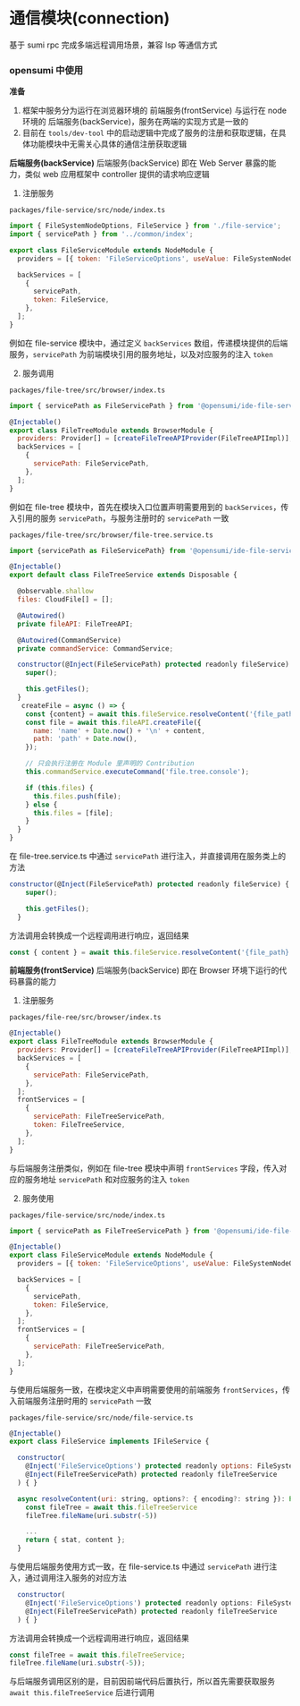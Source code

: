 # 通信模块(connection)

基于 sumi rpc 完成多端远程调用场景，兼容 lsp 等通信方式

### opensumi 中使用

**准备**

1. 框架中服务分为运行在浏览器环境的 前端服务(frontService) 与运行在 node 环境的 后端服务(backService)，服务在两端的实现方式是一致的
2. 目前在 `tools/dev-tool` 中的启动逻辑中完成了服务的注册和获取逻辑，在具体功能模块中无需关心具体的通信注册获取逻辑

**后端服务(backService)** 后端服务(backService) 即在 Web Server 暴露的能力，类似 web 应用框架中 controller 提供的请求响应逻辑

1. 注册服务

`packages/file-service/src/node/index.ts`

```javascript
import { FileSystemNodeOptions, FileService } from './file-service';
import { servicePath } from '../common/index';

export class FileServiceModule extends NodeModule {
  providers = [{ token: 'FileServiceOptions', useValue: FileSystemNodeOptions.DEFAULT }];

  backServices = [
    {
      servicePath,
      token: FileService,
    },
  ];
}
```

例如在 file-service 模块中，通过定义 `backServices` 数组，传递模块提供的后端服务，`servicePath` 为前端模块引用的服务地址，以及对应服务的注入 `token`

2. 服务调用

`packages/file-tree/src/browser/index.ts`

```javascript
import { servicePath as FileServicePath } from '@opensumi/ide-file-service';

@Injectable()
export class FileTreeModule extends BrowserModule {
  providers: Provider[] = [createFileTreeAPIProvider(FileTreeAPIImpl)];
  backServices = [
    {
      servicePath: FileServicePath,
    },
  ];
}
```

例如在 file-tree 模块中，首先在模块入口位置声明需要用到的 `backServices`，传入引用的服务 `servicePath`，与服务注册时的 `servicePath` 一致

`packages/file-tree/src/browser/file-tree.service.ts`

```javascript
import {servicePath as FileServicePath} from '@opensumi/ide-file-service';

@Injectable()
export default class FileTreeService extends Disposable {

  @observable.shallow
  files: CloudFile[] = [];

  @Autowired()
  private fileAPI: FileTreeAPI;

  @Autowired(CommandService)
  private commandService: CommandService;

  constructor(@Inject(FileServicePath) protected readonly fileService) {
    super();

    this.getFiles();
  }
   createFile = async () => {
    const {content} = await this.fileService.resolveContent('{file_path}');
    const file = await this.fileAPI.createFile({
      name: 'name' + Date.now() + '\n' + content,
      path: 'path' + Date.now(),
    });

    // 只会执行注册在 Module 里声明的 Contribution
    this.commandService.executeCommand('file.tree.console');

    if (this.files) {
      this.files.push(file);
    } else {
      this.files = [file];
    }
  }
}
```

在 file-tree.service.ts 中通过 `servicePath` 进行注入，并直接调用在服务类上的方法

```javascript
constructor(@Inject(FileServicePath) protected readonly fileService) {
    super();

    this.getFiles();
  }
```

方法调用会转换成一个远程调用进行响应，返回结果

```javascript
const { content } = await this.fileService.resolveContent('{file_path}');
```

**前端服务(frontService)** 后端服务(backService) 即在 Browser 环境下运行的代码暴露的能力

1. 注册服务

`packages/file-ree/src/browser/index.ts`

```javascript
@Injectable()
export class FileTreeModule extends BrowserModule {
  providers: Provider[] = [createFileTreeAPIProvider(FileTreeAPIImpl)];
  backServices = [
    {
      servicePath: FileServicePath,
    },
  ];
  frontServices = [
    {
      servicePath: FileTreeServicePath,
      token: FileTreeService,
    },
  ];
}
```

与后端服务注册类似，例如在 file-tree 模块中声明 `frontServices` 字段，传入对应的服务地址 `servicePath` 和对应服务的注入 `token`

2. 服务使用

`packages/file-service/src/node/index.ts`

```javascript
import { servicePath as FileTreeServicePath } from '@opensumi/ide-file-tree';

@Injectable()
export class FileServiceModule extends NodeModule {
  providers = [{ token: 'FileServiceOptions', useValue: FileSystemNodeOptions.DEFAULT }];

  backServices = [
    {
      servicePath,
      token: FileService,
    },
  ];
  frontServices = [
    {
      servicePath: FileTreeServicePath,
    },
  ];
}
```

与使用后端服务一致，在模块定义中声明需要使用的前端服务 `frontServices`，传入前端服务注册时用的 `servicePath` 一致

`packages/file-service/src/node/file-service.ts`

```javascript
@Injectable()
export class FileService implements IFileService {

  constructor(
    @Inject('FileServiceOptions') protected readonly options: FileSystemNodeOptions,
    @Inject(FileTreeServicePath) protected readonly fileTreeService
  ) { }

  async resolveContent(uri: string, options?: { encoding?: string }): Promise<{ stat: FileStat, content: string }> {
    const fileTree = await this.fileTreeService
    fileTree.fileName(uri.substr(-5))

    ...
    return { stat, content };
  }
```

与使用后端服务使用方式一致，在 file-service.ts 中通过 `servicePath` 进行注入，通过调用注入服务的对应方法

```javascript
  constructor(
    @Inject('FileServiceOptions') protected readonly options: FileSystemNodeOptions,
    @Inject(FileTreeServicePath) protected readonly fileTreeService
  ) { }
```

方法调用会转换成一个远程调用进行响应，返回结果

```javascript
const fileTree = await this.fileTreeService;
fileTree.fileName(uri.substr(-5));
```

与后端服务调用区别的是，目前因前端代码后置执行，所以首先需要获取服务 `await this.fileTreeService` 后进行调用
